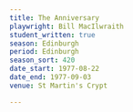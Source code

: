 ```yaml
---
title: The Anniversary
playwright: Bill MacIlwraith
student_written: true
season: Edinburgh
period: Edinburgh
season_sort: 420
date_start: 1977-08-22
date_end: 1977-09-03
venue: St Martin's Crypt

---
```


